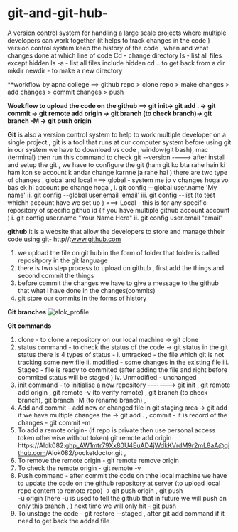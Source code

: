 # git-and-git-hub-
A version  control system for handling a large scale projects where multiple developers can work together  (it helps to  track changes in the code )
version control system keep the history of the code , when and what changes done at which line  of code 
Cd - change directory 
ls - list all files except hidden 
ls -a - list all files include hidden 
cd .. to get back from a dir 
mkdir newdir - to make a new directory

**workflow by apna college ==> github repo > clone repo > make changes > add changes > commit changes > push 

**Woekflow to upload the code on the github ==> git init-> git add . -> git commit -> git remote add origin <link> -> git branch (to check branch)-> git branch -M <branch name > -> git push origin <branch name>**

**Git** is also a version control system to help to work multiple developer on a single project , git is a tool that runs at our computer system 
before using git in our system we have to download vs code , window(git bash), mac (terminal) then run this command to check git --version
----> after install and setup the git , we have to configure the git (ham git ko bta rahe hain ki ham kon se account k  andar change karnne ja rahe hai )
there are two type of changes , global and local 
 ===> global - system me jo v changes hoga vo bas ek hi account pe change hoga , 
 i. git config --global user.name 'My name'
 ii. git config --global user.email 'email'
 iii. git config --list  (to test whichh account have we set up )
 ===> Local - this is for any specific repository of specific github  id (if you have multiple github account account )
 i. git config user.name "Your Name Here"
 ii. git config user.email "email"
 
**github**  it is a website that allow the developers to store and manage thheir code using git- http//:www.github.com
 1. we upload the file on git hub in  the  form of folder that folder is called repositpory in the git language
 2. there is two step process to upload on github , first add the things and second commit the things
 3. before commit the changes we have to give a message to the github that what i have done in the changes(commits)
 4. git store  our commits in the forms of history

**Git branches** 
![alok_profile](https://github.com/user-attachments/assets/e323379f-0127-41ed-b757-2aa99981cac2)



**Git commands**
  1. clone - to clone a repository on our local machine -> git clone <URL>
  2. status command - to check the status of the code -> git status
      in the git status there is 4 types of status -
     i. untracked - the file which git is not tracking some new file 
     ii. modified - some changes  in the existing file
     iii. Staged - file is ready to commited (after adding the file and right before commited status will  be staged )
     iv. Unmodified - unchanged
  3. init command - to initialise a new repository -------> git init , git remote add origin <link> , git remote -v (to verify remote) , git branch (to check branch), git branch -M <branch name > (to rename branch) , 
  4. Add and commit - add new or changed file in git staging area -> git add <file name> if we have multiple changes the -> git add . , commit - it is record of the changes - git commit -m <some message>
  5. To add a remote origin- (if repo is private then use personal access token otherwise without token) git remote add origin 
              https://Alok082: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@github.com/Alok082/pocketdoctor.git ,
  6. To remove the remote origin - git remote remove origin
  7. To check the remote origin - git remote -v  
  8. Push command - after commit the code on thhe local machine we have to update the code on the github repository at server (to upload local repo content to remote repo) -> git push origin <branch name> ,  git push  
        -u origin <branch name> (here -u is used to tell the github that in future we will push on only this branch , ) next time we will only hit - git push
  9. To unstage the code - git restore --staged <file> , after git add command if it need to get back the added file

     

 
  
  
     
     
